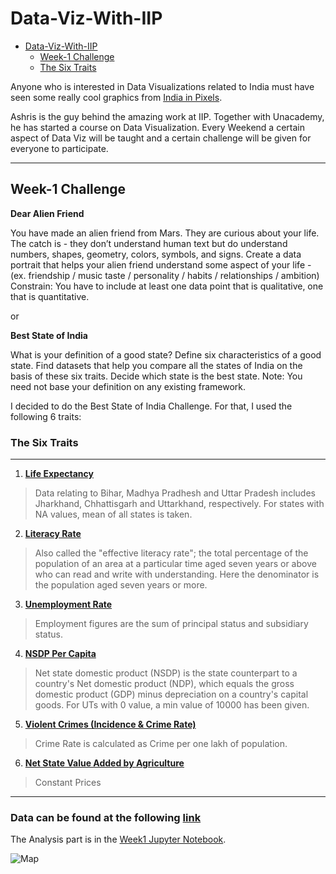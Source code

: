 
# Data-Viz-With-IIP
- [Data-Viz-With-IIP](#data-viz-with-iip)
  - [Week-1 Challenge](#week-1-challenge)
  - [The Six Traits](#-the-six-traits)
  
Anyone who is interested in Data Visualizations related to India must have seen some really cool graphics from [India in Pixels](https://twitter.com/indiainpixels).

Ashris is the guy behind the amazing work at IIP. Together with Unacademy, he has started a course on Data Visualization. Every Weekend a certain aspect of Data Viz will be taught and a certain challenge will be given for everyone to participate.

---
## Week-1 Challenge

**Dear Alien Friend**

You have made an alien friend from Mars.
They are curious about your life. The catch is - they don’t understand human text but do understand numbers, shapes, geometry, colors, symbols, and signs.
Create a data portrait that helps your alien friend understand some aspect of your life -
(ex. friendship / music taste / personality / habits / relationships / ambition)
Constrain: You have to include at least one data point that is qualitative, one that is quantitative.

or

**Best State of India**

What is your definition of a good state?
Define six characteristics of a good state. Find datasets that help you compare all the states of India on the basis of these six traits. Decide which state is the best state.
Note: You need not base your definition on any existing framework.

I decided to do the Best State of India Challenge.
For that, I used the following 6 traits:

### The Six Traits
---
1. **[Life Expectancy](https://m.rbi.org.in/Scripts/PublicationsView.aspx?id=20671)**

> Data relating to Bihar, Madhya Pradhesh and Uttar Pradesh includes Jharkhand, Chhattisgarh and Uttarkhand, respectively. For states with NA values, mean of all states is taken.

2. **[Literacy Rate](http://www.pincodeindia.net/literacy-rate.php)**

> Also called the "effective literacy rate"; the total percentage of the population of an area at a particular time aged seven years or above who can read and write with understanding. Here the denominator is the population aged seven years or more.

3. **[Unemployment Rate](https://m.rbi.org.in/Scripts/PublicationsView.aspx?id=20673)**

> Employment figures are the sum of principal status and subsidiary status.

4. **[NSDP Per Capita](https://en.wikipedia.org/wiki/List_of_Indian_states_and_union_territories_by_GDP_per_capita#cite_note-:0-2)**

> Net state domestic product (NSDP) is the state counterpart to a country's Net domestic product (NDP), which equals the gross domestic product (GDP) minus depreciation on a country's capital goods. For UTs with 0 value, a min value of 10000 has been given.

5. **[Violent Crimes (Incidence & Crime Rate)](https://ncrb.gov.in/en/crime-in-india-table-addtional-table-and-chapter-contents?field_date_value%5Bvalue%5D%5Byear%5D=2018&field_select_table_title_of_crim_value=All&items_per_page=All)**

> Crime Rate is calculated as Crime per one lakh of population.

6. **[Net State Value Added by Agriculture](https://m.rbi.org.in/Scripts/PublicationsView.aspx?id=20781)**

 > Constant Prices

---
### Data can be found at the following [link](https://docs.google.com/spreadsheets/d/1aYZc-aiJk40XSal2F5SCuA2WnQoslIAHY6PRS2w41R0/edit?usp=sharing)

The Analysis part is in the [Week1 Jupyter Notebook](https://github.com/probablyvivek/Data-Viz-With-IIP/blob/main/Week1.ipynb).

![Map](../Data-Viz-With-IIP/Best%20State%20of%20India.png)



